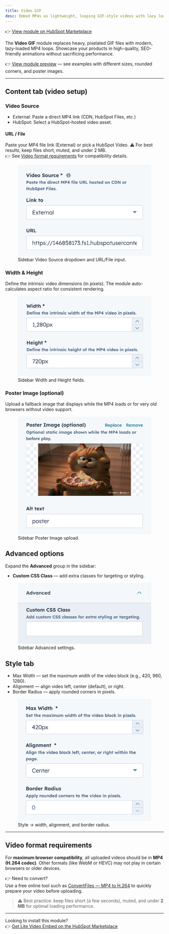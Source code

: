 ```yaml
---
title: Video GIF
desc: Embed MP4s as lightweight, looping GIF-style videos with lazy loading, custom sizes, and zero layout shifts.
---
```


👉 [View module on HubSpot Marketplace](https://app.hubspot.com/l/ecosystem/marketplace/modules/video-gif-module-by-freshjuice)

The **Video GIF** module replaces heavy, pixelated GIF files with modern, lazy-loaded MP4 loops.
Showcase your products in high-quality, SEO-friendly animations without sacrificing performance.

👉 [View module preview](https://demo.freshjuice.dev/modules/video-gif) — see examples with different sizes, rounded corners, and poster images.

---

## Content tab (video setup)

### Video Source

- External: Paste a direct MP4 link (CDN, HubSpot Files, etc.)
- HubSpot: Select a HubSpot-hosted video asset.

#### URL / File

Paste your MP4 file link (External) or pick a HubSpot Video.
⚠️ For best results, keep files short, muted, and under 2 MB.\
👉 See [Video format requirements](#video-format-requirements) for compatibility details.

<figure>
  <img src="./video-source.png" alt="sidebar Video Source dropdown and URL/File input" eleventy:widths="300" />
  <figcaption>Sidebar Video Source dropdown and URL/File input.</figcaption>
</figure>

### Width & Height

Define the intrinsic video dimensions (in pixels).
The module auto-calculates aspect ratio for consistent rendering.

<figure>
  <img src="./width-and-height.png" alt="sidebar Width and Height fields" eleventy:widths="300" />
  <figcaption>Sidebar Width and Height fields.</figcaption>
</figure>

### Poster Image (optional)

Upload a fallback image that displays while the MP4 loads or for very old browsers without video support.

<figure>
  <img src="./poster-image.png" alt="sidebar Poster upload" eleventy:widths="300" />
  <figcaption>Sidebar Poster Image upload.</figcaption>
</figure>

## Advanced options

Expand the **Advanced** group in the sidebar:

- **Custom CSS Class** — add extra classes for targeting or styling.

<figure>
  <img src="./advanced-settings.png" alt="sidebar Advanced group expanded" eleventy:widths="300" />
  <figcaption>Sidebar Advanced settings.</figcaption>
</figure>

## Style tab

- Max Width — set the maximum width of the video block (e.g., 420, 960, 1280).
- Alignment — align video left, center (default), or right.
- Border Radius — apply rounded corners in pixels.

<figure>
  <img src="./style-settings.png" alt="Style tab settings for max width, alignment, border radius" eleventy:widths="300" />
  <figcaption>Style → width, alignment, and border radius.</figcaption>
</figure>

---

## Video format requirements

For **maximum browser compatibility**, all uploaded videos should be in **MP4 (H.264 codec)**.
Other formats (like WebM or HEVC) may not play in certain browsers or older devices.

👉 Need to convert?\
Use a free online tool such as [ConvertFiles — MP4 to H.264](https://www.convertfiles.com/convert/video/mp4-to-264) to quickly prepare your video before uploading.

> ⚠️ Best practice: keep files short (a few seconds), muted, and under **2 MB** for optimal loading performance.

---

Looking to install this module?\
👉 [Get Lite Video Embed on the HubSpot Marketplace](https://app.hubspot.com/l/ecosystem/marketplace/modules/video-gif-module-by-freshjuice)
